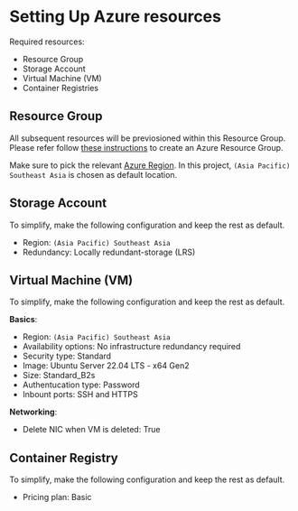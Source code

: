 # Setting Up Azure resources

Required resources:

- Resource Group
- Storage Account
- Virtual Machine (VM)
- Container Registries

## Resource Group

All subsequent resources will be previosioned within this Resource Group. Please refer follow [these instructions](https://learn.microsoft.com/en-us/azure/azure-resource-manager/management/manage-resource-groups-portal#create-resource-groups) to create an Azure Resource Group.

Make sure to pick the relevant [Azure Region](https://gist.github.com/ausfestivus/04e55c7d80229069bf3bc75870630ec8). In this project, `(Asia Pacific) Southeast Asia` is chosen as default location.

## Storage Account

To simplify, make the following configuration and keep the rest as default.

- Region: `(Asia Pacific) Southeast Asia`
- Redundancy: Locally redundant-storage (LRS)

## Virtual Machine (VM)

To simplify, make the following configuration and keep the rest as default.

**Basics**:
- Region: `(Asia Pacific) Southeast Asia`
- Availability options: No infrastructure redundancy required
- Security type: Standard
- Image: Ubuntu Server 22.04 LTS - x64 Gen2
- Size: Standard_B2s
- Authentucation type: Password
- Inbount ports: SSH and HTTPS

**Networking**:
- Delete NIC when VM is deleted: True

## Container Registry

To simplify, make the following configuration and keep the rest as default.

- Pricing plan: Basic